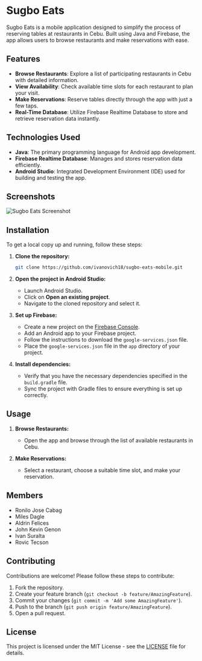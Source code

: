 # Sugbo Eats

Sugbo Eats is a mobile application designed to simplify the process of reserving tables at restaurants in Cebu. Built using Java and Firebase, the app allows users to browse restaurants and make reservations with ease.

## Features

- **Browse Restaurants**: Explore a list of participating restaurants in Cebu with detailed information.
- **View Availability**: Check available time slots for each restaurant to plan your visit.
- **Make Reservations**: Reserve tables directly through the app with just a few taps.
- **Real-Time Database**: Utilize Firebase Realtime Database to store and retrieve reservation data instantly.

## Technologies Used

- **Java**: The primary programming language for Android app development.
- **Firebase Realtime Database**: Manages and stores reservation data efficiently.
- **Android Studio**: Integrated Development Environment (IDE) used for building and testing the app.

## Screenshots

![Sugbo Eats Screenshot](https://github.com/ivanovich18/sugbo-eats/assets/88656474/43529fe0-983d-4f75-a0b0-fc91647cd582)

## Installation

To get a local copy up and running, follow these steps:

1. **Clone the repository:**

    ```bash
    git clone https://github.com/ivanovich18/sugbo-eats-mobile.git
    ```

2. **Open the project in Android Studio:**

   - Launch Android Studio.
   - Click on **Open an existing project**.
   - Navigate to the cloned repository and select it.

3. **Set up Firebase:**

   - Create a new project on the [Firebase Console](https://console.firebase.google.com/).
   - Add an Android app to your Firebase project.
   - Follow the instructions to download the `google-services.json` file.
   - Place the `google-services.json` file in the `app` directory of your project.

4. **Install dependencies:**

   - Verify that you have the necessary dependencies specified in the `build.gradle` file.
   - Sync the project with Gradle files to ensure everything is set up correctly.

## Usage

1. **Browse Restaurants:**

   - Open the app and browse through the list of available restaurants in Cebu.

2. **Make Reservations:**

   - Select a restaurant, choose a suitable time slot, and make your reservation.

## Members

- Ronilo Jose Cabag
- Miles Dagle
- Aldrin Felices
- John Kevin Genon
- Ivan Suralta
- Rovic Tecson

## Contributing

Contributions are welcome! Please follow these steps to contribute:

1. Fork the repository.
2. Create your feature branch (`git checkout -b feature/AmazingFeature`).
3. Commit your changes (`git commit -m 'Add some AmazingFeature'`).
4. Push to the branch (`git push origin feature/AmazingFeature`).
5. Open a pull request.

## License

This project is licensed under the MIT License - see the [LICENSE](LICENSE) file for details.
